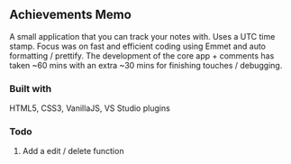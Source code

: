 ## Achievements Memo
A small application that you can track your notes with. Uses a UTC time stamp. Focus was on fast and efficient coding using Emmet and auto formatting / prettify. The development of the core app + comments has taken ~60 mins with an extra ~30 mins for finishing touches / debugging.

### Built with

HTML5, CSS3, VanillaJS, VS Studio plugins

### Todo
1. Add a edit / delete function
